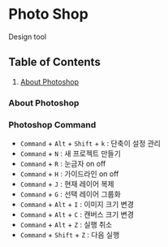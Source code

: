 # Photo Shop
Design tool


## Table of Contents

1. [About Photoshop](#About-Photoshop)


### About Photoshop


### Photoshop Command

- `Command` + `Alt` + `Shift` + `k` : 단축이 설정 관리
- `Command` + `N` : 새 프로젝트 만들기
- `Command` + `R` : 눈금자 on off
- `Command` + `H` : 가이드라인 on off
- `Command` + `J` : 현재 레이어 복제
- `Command` + `G` : 선택 레이어 그룹화
- `Command` + `Alt` + `I` : 이미지 크기 변경
- `Command` + `Alt` + `C` : 캔버스 크기 변경
- `Command` + `Alt` + `Z` : 실행 취소
- `Command` + `Shift` + `Z` : 다음 실행

